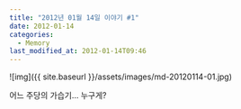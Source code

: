 ```yaml
---
title: "2012년 01월 14일 이야기 #1"
date: 2012-01-14
categories:
  - Memory
last_modified_at: 2012-01-14T09:46
---
```


![img]({{ site.baseurl }}/assets/images/md-20120114-01.jpg)

어느 주당의 가습기... 누구게?